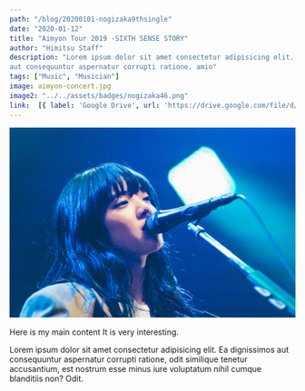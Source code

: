 ```yaml
---
path: "/blog/20200101-nogizaka9thsingle"
date: "2020-01-12"
title: "Aimyon Tour 2019 -SIXTH SENSE STORY"
author: "Himitsu Staff"
description: "Lorem ipsum dolor sit amet consectetur adipisicing elit. Ea dignissimos
aut consequuntur aspernatur corrupti ratione. amio"
tags: ["Music", "Musician"]
image: aimyon-concert.jpg
image2: "../../assets/badges/nogizaka46.png"
link:  [{ label: 'Google Drive', url: 'https://drive.google.com/file/d/11PGJWuv55HQUEotLOU-pmxsJZP4WJ27h/view?usp=sharing' }, {label: 'Racaty', url: 'https://racaty.net/1qlo0uaptjyw'}]
---
```


![Aimyon Tour 2019](./aimyon-concert.jpg)

Here is my main content
It is very interesting.

Lorem ipsum dolor sit amet consectetur adipisicing elit. Ea dignissimos
aut consequuntur aspernatur corrupti ratione, odit similique tenetur
accusantium, est nostrum esse minus iure voluptatum nihil cumque
blanditiis non? Odit.
